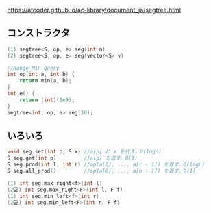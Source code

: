 https://atcoder.github.io/ac-library/document_ja/segtree.html

## コンストラクタ

```c++
(1) segtree<S, op, e> seg(int n)
(2) segtree<S, op, e> seg(vector<S> v)

//Range Min Query
int op(int a, int b) {
    return min(a, b);
}
int e() {
    return (int)(1e9);
}
segtree<int, op, e> seg(10);
```

## いろいろ

```c++
void seg.set(int p, S x) //a[p] に x を代入。O(logn)
S seg.get(int p)         //a[p] を返す。O(1)
S seg.prod(int l, int r) //op(a[l], ..., a[r - 1]) を返す。O(logn)
S seg.all_prod()         //op(a[0], ..., a[n - 1]) を返す。O(1)

(1) int seg.max_right<f>(int l)
(2💻) int seg.max_right<F>(int l, F f)
(1) int seg.min_left<f>(int r)
(2💻) int seg.min_left<F>(int r, F f)
```

